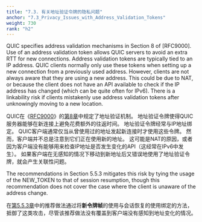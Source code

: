 ```yaml
---
title: "7.3. 有关地址验证令牌的隐私问题"
anchor: "7.3_Privacy_Issues_with_Address_Validation_Tokens"
weight: 730
rank: "h2"
---
```


QUIC specifies address validation mechanisms in Section 8 of [RFC9000]. Use of an address validation token allows QUIC servers to avoid an extra RTT for new connections. Address validation tokens are typically tied to an IP address. QUIC clients normally only use these tokens when setting up a new connection from a previously used address. However, clients are not always aware that they are using a new address. This could be due to NAT, or because the client does not have an API available to check if the IP address has changed (which can be quite often for IPv6). There is a linkability risk if clients mistakenly use address validation tokens after unknowingly moving to a new location.

QUIC在《[RFC9000]()》的[第8章]()中规定了地址验证机制。
地址验证令牌使得QUIC服务器能够在新连接上避免花费额外的往返时间。
地址验证令牌经常与IP地址绑定。
QUIC客户端通常仅当从曾使用过的地址发起新连接时才使用这些令牌。
然而，客户端并不总是注意到它们正在使用新的地址。
这可能是NAT的原因，或者因为客户端没有能够用来检查IP地址是否发生变化的API（这经常在IPv6中发生）。
如果客户端在无感知的情况下移动到新地址后又错误地使用了地址验证令牌，就会产生关联性问题。

The recommendations in Section 5.5.3 mitigates this risk by tying the usage of the NEW_TOKEN to that of session resumption, though this recommendation does not cover the case where the client is unaware of the address change.

在[第5.5.3章]()中的推荐做法通过将**新令牌帧**的使用与会话恢复的使用绑定的方法，抵御了这类攻击，尽管该推荐做法没有覆盖到客户端没有感知到地址变化的情况。
